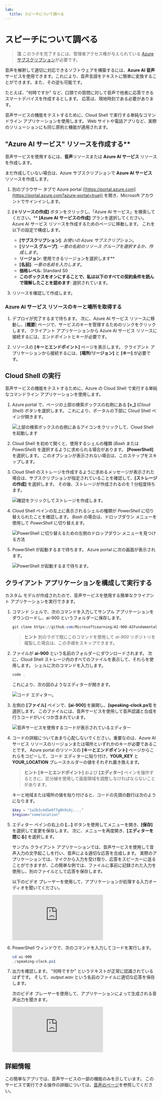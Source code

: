 ```yaml
---
lab:
  title: スピーチについて調べる
---
```


# スピーチについて調べる

> **注** このラボを完了するには、管理者アクセス権が与えられている [Azure サブスクリプション](https://azure.microsoft.com/free?azure-portal=true)が必要です。

音声を解釈して適切に対応できるソフトウェアを構築するには、**Azure AI 音声**サービスを使用できます。これにより、音声言語をテキストに簡単に変換することができます。また、その逆も可能です。

たとえば、"何時ですか" など、口頭での質問に対して音声で他者に応答できるスマートデバイスを作成するとします。 応答は、現地時刻である必要があります。

音声サービスの機能をテストするために、Cloud Shell で実行する単純なコマンドライン アプリケーションを使用します。 Web サイトや電話アプリなど、実際のソリューションにも同じ原則と機能が適用されます。

## "Azure AI サービス" リソースを作成する**

音声サービスを使用するには、**音声**リソースまたは **Azure AI サービス** リソースを作成します。

まだ作成していない場合は、Azure サブスクリプションで **Azure AI サービス** リソースを作成します。

1. 別のブラウザー タブで Azure portal ([https://portal.azure.com](https://portal.azure.com?azure-portal=true)) を開き、Microsoft アカウントでサインインします。

1. **[&#65291;リソースの作成]** ボタンをクリックし、「Azure AI サービス」を検索してください。** **[Azure AI** **サービスの作成]** プランを選択してください。 Azure AI サービス リソースを作成するためのページに移動します。 これを以下の設定で構成します。
    - **[サブスクリプション]**: *お使いの Azure サブスクリプション*。
    - **[リソース グループ]**: *一意の名前のリソース グループを選択するか、作成します*。
    - **リージョン**: 使用できるリージョンを選択します**
    - **[名前]**: *一意の名前を入力します*。
    - **価格レベル**: Standard S0
    - **このボックスをオンにすることで、私は以下のすべての契約条件を読んで理解したことを認めます**: 選択されています。

1. リソースを確認して作成します。

### Azure AI サービス リソースのキーと場所を取得する

1. デプロイが完了するまで待ちます。 次に、Azure AI サービス リソースに移動し、[**概要**] ページで、サービスのキーを管理するためのリンクをクリックします。 クライアント アプリケーションから Azure AI サービス リソースに接続するには、エンドポイントとキーが必要です。

1. リソースの **[キーとエンドポイント]** ページを表示します。 クライアント アプリケーションから接続するには、**[場所/リージョン]** と **[キー]** が必要です。

## Cloud Shell の実行

音声サービスの機能をテストするために、Azure の Cloud Shell で実行する単純なコマンドライン アプリケーションを使用します。

1. Azure portal で、ページの上部の検索ボックスの右側にある **[>_]** (*Cloud Shell*) ボタンを選択します。 これにより、ポータルの下部に Cloud Shell ペインが開きます。

    ![上部の検索ボックスの右側にあるアイコンをクリックして、Cloud Shell を起動します](media/recognize-synthesize-speech/powershell-portal-guide-1.png)

1. Cloud Shell を初めて開くと、使用するシェルの種類 (*Bash* または *PowerShell*) を選択するように求められる場合があります。 **[PowerShell]** を選択します。 このオプションが表示されない場合は、このステップをスキップします。  

1. Cloud Shell のストレージを作成するように求めるメッセージが表示された場合は、サブスクリプションが指定されていることを確認して、**[ストレージの作成]** を選択します。 その後、ストレージが作成されるのを 1 分程度待ちます。

    ![確認をクリックしてストレージを作成します。](media/recognize-synthesize-speech/powershell-portal-guide-2.png)

1. Cloud Shell ペインの左上に表示されるシェルの種類が *PowerShell* に切り替えられたことを確認します。 *Bash* の場合は、ドロップダウン メニューを使用して *PowerShell* に切り替えます。

    ![PowerShell に切り替えるための左側のドロップダウン メニューを見つける方法](media/recognize-synthesize-speech/powershell-portal-guide-3.png)

1. PowerShell が起動するまで待ちます。 Azure portal に次の画面が表示されます。  

    ![PowerShell が起動するまで待ちます。](media/recognize-synthesize-speech/powershell-prompt.png)

## クライアント アプリケーションを構成して実行する

カスタム モデルが作成されたので、音声サービスを使用する簡単なクライアント アプリケーションを実行できます。

1. コマンド シェルで、次のコマンドを入力してサンプル アプリケーションをダウンロードし、ai-900 というフォルダーに保存します。

    ```PowerShell
    git clone https://github.com/MicrosoftLearning/AI-900-AIFundamentals ai-900
    ```

    >**ヒント** 別のラボで既にこのコマンドを使用して *ai-900* リポジトリを複製した場合は、この手順をスキップできます。

1. ファイルが **ai-900** という名前のフォルダーにダウンロードされます。 次に、Cloud Shell ストレージ内のすべてのファイルを表示して、それらを使用します。 シェルに次のコマンドを入力します。

     ```PowerShell
    code .
    ```

    これにより、次の図のようなエディターが開きます。

    ![コード エディター。](media/recognize-synthesize-speech/powershell-portal-guide-4.png)

1. 左側の **[ファイル]** ペインで、**[ai-900]** を展開し、**[speaking-clock.ps1]** を選択します。 このファイルには、音声サービスを使用して音声認識と合成を行うコードがいくつか含まれています。

    ![音声サービスを使用するコードが表示されているエディター](media/recognize-synthesize-speech/speaking-clock-code.png)

1. コードの詳細についてあまり心配しないでください。重要なのは、Azure AI サービス リソースのリージョンまたは場所といずれかのキーが必要であることです。 Azure portal のリソースの **[キーとエンドポイント]** ページからこれらをコピーして、コード エディターに貼り付け、**YOUR_KEY** と **YOUR_LOCATION** プレースホルダーの値をそれぞれ置き換えます。

    > **ヒント** **[キーとエンドポイント]** および **[エディター]** ペインを操作するときに、区分線を使用して画面領域を調整しなければならないことがあります。

    キーと地域または場所の値を貼り付けると、コードの先頭の数行は次のようになります。

    ```PowerShell
    $key = "1a2b3c4d5e6f7g8h9i0j...."
    $region="somelocation"
    ```

1. エディター ペインの右上の **[...]** ボタンを使用してメニューを開き、**[保存]** を選択して変更を保存します。 次に、メニューを再度開き、**[エディターを閉じる]** を選択します。

    サンプル クライアント アプリケーションでは、音声サービスを使用して音声入力の文字起こしを行い、音声による適切な応答を合成します。 実際のアプリケーションでは、マイクから入力を受け取り、応答をスピーカーに送ることができますが、この簡単な例では、ファイルに事前に記録された入力を使用し、別のファイルとして応答を保存します。

    以下のビデオ プレーヤーを使用して、アプリケーションが処理する入力オーディオを聞いてください。

    <div class="embeddedvideo"><iframe src="https://www.microsoft.com/videoplayer/embed/RWMAvi" frameborder="0" allowfullscreen="true" data-linktype="external"></iframe></div>

1. PowerShell ウィンドウで、次のコマンドを入力してコードを実行します。

    ```PowerShell
    cd ai-900
    ./speaking-clock.ps1
    ```

1. 出力を確認します。 "何時ですか" というテキストが正常に認識されているはずです。 そして、*output.wav* という名前のファイルに適切な応答を保存します。

    次のビデオ プレーヤーを使用して、アプリケーションによって生成される音声出力を聞きます。

    <div class="embeddedvideo"><iframe src="https://www.microsoft.com/videoplayer/embed/RWMSIU" frameborder="0" allowfullscreen="true" data-linktype="external"></iframe></div>

## 詳細情報

この簡単なアプリでは、音声サービスの一部の機能のみを示しています。 このサービスで実行できる操作の詳細については、[音声のページ](https://azure.microsoft.com/services/cognitive-services/speech-services/)を参照してください。
